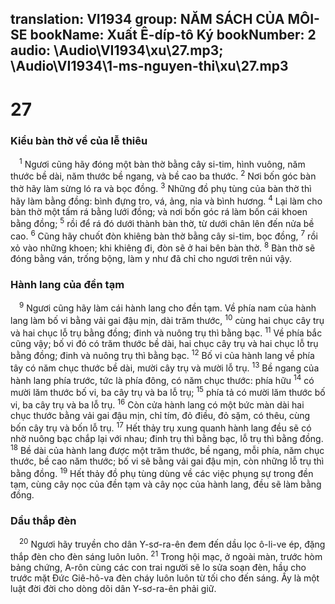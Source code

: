 translation: VI1934
group: NĂM SÁCH CỦA MÔI-SE
bookName: Xuất Ê-díp-tô Ký 
bookNumber: 2
audio: \Audio\VI1934\xu\27.mp3; \Audio\VI1934\1-ms-nguyen-thi\xu\27.mp3
-------

<div class="title"><h1>27</h1><h3>Kiểu bàn thờ về của lễ thiêu</h3></div>
<span class="verse xu_27_1"> <sup>1</sup> Ngươi cũng hãy đóng một bàn thờ bằng cây si-tim, hình vuông, năm thước bề dài, năm thước bề ngang, và bề cao ba thước. </span>
<span class="verse xu_27_2"><sup>2</sup> Nơi bốn góc bàn thờ hãy làm sừng ló ra và bọc đồng. </span>
<span class="verse xu_27_3"><sup>3</sup> Những đồ phụ tùng của bàn thờ thì hãy làm bằng đồng: bình đựng tro, vá, ảng, nỉa và bình hương. </span>
<span class="verse xu_27_4"><sup>4</sup> Lại làm cho bàn thờ một tấm rá bằng lưới đồng; và nơi bốn góc rá làm bốn cái khoen bằng đồng; </span>
<span class="verse xu_27_5"><sup>5</sup> rồi để rá đó dưới thành bàn thờ, từ dưới chân lên đến nửa bề cao. </span>
<span class="verse xu_27_6"><sup>6</sup> Cũng hãy chuốt đòn khiêng bàn thờ bằng cây si-tim, bọc đồng, </span>
<span class="verse xu_27_7"><sup>7</sup> rồi xỏ vào những khoen; khi khiêng đi, đòn sẽ ở hai bên bàn thờ. </span>
<span class="verse xu_27_8"><sup>8</sup> Bàn thờ sẽ đóng bằng ván, trống bộng, làm y như đã chỉ cho ngươi trên núi vậy. <br/></span>
<div class="title"><h3>Hành lang của đền tạm</h3></div>
<span class="verse xu_27_9"> <sup>9</sup> Ngươi cũng hãy làm cái hành lang cho đền tạm. Về phía nam của hành lang làm bố vi bằng vải gai đậu mịn, dài trăm thước, </span>
<span class="verse xu_27_10"><sup>10</sup> cùng hai chục cây trụ và hai chục lỗ trụ bằng đồng; đinh và nuông trụ thì bằng bạc. </span>
<span class="verse xu_27_11"><sup>11</sup> Về phía bắc cũng vậy; bố vi đó có trăm thước bề dài, hai chục cây trụ và hai chục lỗ trụ bằng đồng; đinh và nuông trụ thì bằng bạc. </span>
<span class="verse xu_27_12"><sup>12</sup> Bố vi của hành lang về phía tây có năm chục thước bề dài, mười cây trụ và mười lỗ trụ. </span>
<span class="verse xu_27_13"><sup>13</sup> Bề ngang của hành lang phía trước, tức là phía đông, có năm chục thước: phía hữu </span>
<span class="verse xu_27_14"><sup>14</sup> có mười lăm thước bố vi, ba cây trụ và ba lỗ trụ; </span>
<span class="verse xu_27_15"><sup>15</sup> phía tả có mười lăm thước bố vi, ba cây trụ và ba lỗ trụ. </span>
<span class="verse xu_27_16"><sup>16</sup> Còn cửa hành lang có một bức màn dài hai chục thước bằng vải gai đậu mịn, chỉ tím, đỏ điều, đỏ sặm, có thêu, cùng bốn cây trụ và bốn lỗ trụ. </span>
<span class="verse xu_27_17"><sup>17</sup> Hết thảy trụ xung quanh hành lang đều sẽ có nhờ nuông bạc chắp lại với nhau; đinh trụ thì bằng bạc, lỗ trụ thì bằng đồng. </span>
<span class="verse xu_27_18"><sup>18</sup> Bề dài của hành lang được một trăm thước, bề ngang, mỗi phía, năm chục thước, bề cao năm thước; bố vi sẽ bằng vải gai đậu mịn, còn những lỗ trụ thì bằng đồng. </span>
<span class="verse xu_27_19"><sup>19</sup> Hết thảy đồ phụ tùng dùng về các việc phụng sự trong đền tạm, cùng cây nọc của đền tạm và cây nọc của hành lang, đều sẽ làm bằng đồng. <br/></span>
<div class="title"><h3>Dầu thắp đèn</h3></div>
<span class="verse xu_27_20"> <sup>20</sup> Ngươi hãy truyền cho dân Y-sơ-ra-ên đem đến dầu lọc ô-li-ve ép, đặng thắp đèn cho đèn sáng luôn luôn. </span>
<span class="verse xu_27_21"><sup>21</sup> Trong hội mạc, ở ngoài màn, trước hòm bảng chứng, A-rôn cùng các con trai người sẽ lo sửa soạn đèn, hầu cho trước mặt Đức Giê-hô-va đèn cháy luôn luôn từ tối cho đến sáng. Ấy là một luật đời đời cho dòng dõi dân Y-sơ-ra-ên phải giữ. <br/></span>
